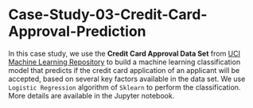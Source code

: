 # Case-Study-03-Credit-Card-Approval-Prediction

In this case study, we use the **Credit Card Approval Data Set** from [UCI Machine Learning Repository](http://archive.ics.uci.edu/ml/datasets/credit+approval) to build a machine learning classification model that predicts if the credit card application of an applicant will be accepted, based on several key factors available in the data set. We use `Logistic Regression` algorithm of `Sklearn` to perform the classification. More details are available in the Jupyter notebook.
